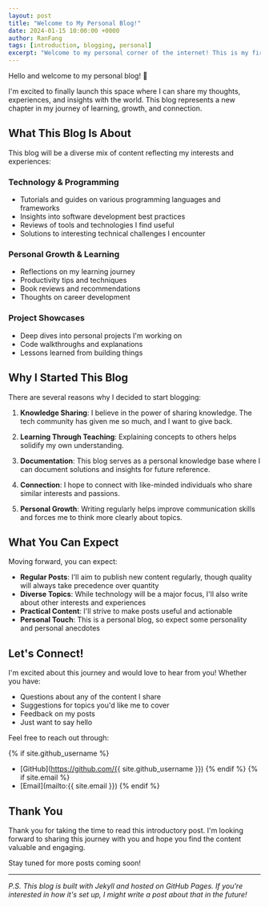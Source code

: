 ```yaml
---
layout: post
title: "Welcome to My Personal Blog!"
date: 2024-01-15 10:00:00 +0000
author: RanFang
tags: [introduction, blogging, personal]
excerpt: "Welcome to my personal corner of the internet! This is my first post where I introduce myself and share what you can expect from this blog."
---
```


Hello and welcome to my personal blog! 🎉

I'm excited to finally launch this space where I can share my thoughts, experiences, and insights with the world. This blog represents a new chapter in my journey of learning, growth, and connection.

## What This Blog Is About

This blog will be a diverse mix of content reflecting my interests and experiences:

### Technology & Programming
- Tutorials and guides on various programming languages and frameworks
- Insights into software development best practices
- Reviews of tools and technologies I find useful
- Solutions to interesting technical challenges I encounter

### Personal Growth & Learning
- Reflections on my learning journey
- Productivity tips and techniques
- Book reviews and recommendations
- Thoughts on career development

### Project Showcases
- Deep dives into personal projects I'm working on
- Code walkthroughs and explanations
- Lessons learned from building things

## Why I Started This Blog

There are several reasons why I decided to start blogging:

1. **Knowledge Sharing**: I believe in the power of sharing knowledge. The tech community has given me so much, and I want to give back.

2. **Learning Through Teaching**: Explaining concepts to others helps solidify my own understanding.

3. **Documentation**: This blog serves as a personal knowledge base where I can document solutions and insights for future reference.

4. **Connection**: I hope to connect with like-minded individuals who share similar interests and passions.

5. **Personal Growth**: Writing regularly helps improve communication skills and forces me to think more clearly about topics.

## What You Can Expect

Moving forward, you can expect:

- **Regular Posts**: I'll aim to publish new content regularly, though quality will always take precedence over quantity
- **Diverse Topics**: While technology will be a major focus, I'll also write about other interests and experiences
- **Practical Content**: I'll strive to make posts useful and actionable
- **Personal Touch**: This is a personal blog, so expect some personality and personal anecdotes

## Let's Connect!

I'm excited about this journey and would love to hear from you! Whether you have:

- Questions about any of the content I share
- Suggestions for topics you'd like me to cover
- Feedback on my posts
- Just want to say hello

Feel free to reach out through:

{% if site.github_username %}
- [GitHub](https://github.com/{{ site.github_username }})
{% endif %}
{% if site.email %}
- [Email](mailto:{{ site.email }})
{% endif %}

## Thank You

Thank you for taking the time to read this introductory post. I'm looking forward to sharing this journey with you and hope you find the content valuable and engaging.

Stay tuned for more posts coming soon!

---

*P.S. This blog is built with Jekyll and hosted on GitHub Pages. If you're interested in how it's set up, I might write a post about that in the future!*